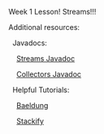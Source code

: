 Week 1 Lesson! Streams!!!

Additional resources:

  &nbsp; Javadocs:
  
  &nbsp; &nbsp; [Streams Javadoc](https://docs.oracle.com/javase/8/docs/api/java/util/stream/Stream.html)
  
  &nbsp; &nbsp; [Collectors Javadoc](https://docs.oracle.com/javase/8/docs/api/java/util/stream/Collectors.html)

  &nbsp; Helpful Tutorials:
  
  &nbsp; &nbsp; [Baeldung](https://www.baeldung.com/java-8-streams)
  
  &nbsp; &nbsp; [Stackify](https://stackify.com/streams-guide-java-8/)
